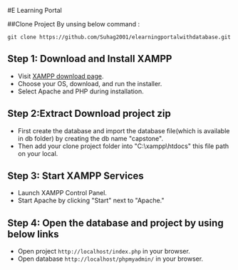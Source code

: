 #E Learning Portal 


##Clone Project By unsing below command :

```
git clone https://github.com/Suhag2001/elearningportalwithdatabase.git
```

## Step 1: Download and Install XAMPP

- Visit [XAMPP download page](https://www.apachefriends.org/index.html).
- Choose your OS, download, and run the installer.
- Select Apache and PHP during installation.

## Step 2:Extract Download project zip

- First create the database and import the database file(which is available in db folder) by creating the db name "capstone".
- Then add your clone project folder into "C:\xampp\htdocs" this file path on your local.

## Step 3: Start XAMPP Services

- Launch XAMPP Control Panel.
- Start Apache by clicking "Start" next to "Apache."

## Step 4: Open the database and project by using below links

- Open project `http://localhost/index.php` in your browser.
- Open database `http://localhost/phpmyadmin/` in your browser.

